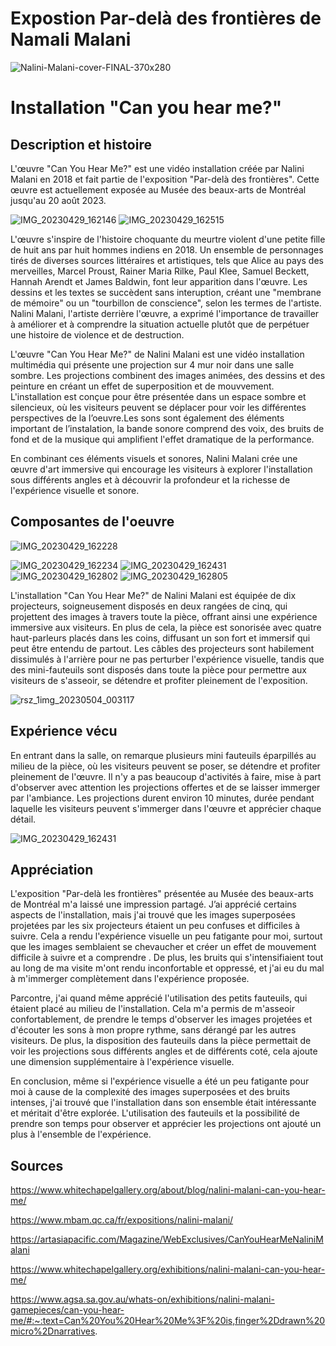 <h1>Expostion Par-delà des frontières de Namali Malani</h1>

![Nalini-Malani-cover-FINAL-370x280](https://user-images.githubusercontent.com/123672475/236122819-1a5fd3f7-c3e0-4bce-b163-9a0addf19219.jpg)
<h1>Installation "Can you hear me?"</h1>
<h2>Description et histoire </h2>

L'œuvre "Can You Hear Me?" est une vidéo installation créée par  Nalini Malani en 2018 et fait partie de l'exposition "Par-delà des frontières". Cette œuvre est actuellement exposée au Musée des beaux-arts de Montréal  jusqu'au 20 août 2023.


![IMG_20230429_162146](https://user-images.githubusercontent.com/123672475/236123199-d32d07b5-1e51-448b-aca4-6091fea7cb7d.jpg)
![IMG_20230429_162515](https://user-images.githubusercontent.com/123672475/236123224-f40a47f5-3884-43db-a1f8-d87b357bf9d8.jpg)

L'œuvre s'inspire de l'histoire choquante du meurtre violent d'une petite fille de huit ans par huit hommes indiens en 2018. Un ensemble de personnages tirés de diverses sources littéraires et artistiques, tels que Alice au pays des merveilles, Marcel Proust, Rainer Maria Rilke, Paul Klee, Samuel Beckett, Hannah Arendt et James Baldwin, font leur apparition dans l'œuvre. Les dessins et les textes se succèdent sans interuption, créant une "membrane de mémoire" ou un "tourbillon de conscience", selon les termes de l'artiste. Nalini Malani, l'artiste derrière l'œuvre, a exprimé l'importance de travailler à améliorer et à comprendre la situation actuelle plutôt que de perpétuer une histoire de violence et de destruction.

L'œuvre "Can You Hear Me?" de Nalini Malani est une vidéo installation multimédia qui présente une projection sur 4 mur noir dans une salle sombre. Les projections combinent des images animées, des dessins et des peinture en créant un effet de superposition et de mouvvement. L'installation est conçue pour être présentée dans un espace sombre et silencieux, où les visiteurs peuvent se déplacer pour voir les différentes perspectives de la l’oeuvre.Les sons sont également des éléments important de l’instalation, la bande sonore comprend des voix, des bruits de fond et de la musique qui amplifient l'effet dramatique de la performance.

En combinant ces éléments visuels et sonores, Nalini Malani crée une œuvre d'art immersive qui encourage les visiteurs à explorer l'installation sous différents angles et à découvrir la profondeur et la richesse de l'expérience visuelle et sonore. 

<h2>Composantes de l'oeuvre</h2>

![IMG_20230429_162228](https://user-images.githubusercontent.com/123672475/236123902-879c1b28-d674-42c3-acbb-3cd4c1f87692.jpg)

![IMG_20230429_162234](https://user-images.githubusercontent.com/123672475/236123914-56e8eafa-f46b-41c5-b4b2-0d68db42feb0.jpg)
![IMG_20230429_162431](https://user-images.githubusercontent.com/123672475/236123930-3ccbcd14-9d30-4a5a-ba5c-7f061560080c.jpg)
![IMG_20230429_162802](https://user-images.githubusercontent.com/123672475/236123951-71ac9735-cea3-4c15-9b49-4e8e6dd186e9.jpg)
![IMG_20230429_162805](https://user-images.githubusercontent.com/123672475/236123964-e2e76ab7-4380-422c-9197-d82c4d06974b.jpg)

L'installation "Can You Hear Me?" de Nalini Malani est équipée de dix projecteurs, soigneusement disposés en deux rangées de cinq, qui projettent des images à travers toute la pièce, offrant ainsi une expérience immersive aux visiteurs. En plus de cela, la pièce est sonorisée avec quatre haut-parleurs placés dans les coins, diffusant un son fort et immersif qui peut être entendu de partout. Les câbles des projecteurs sont habilement dissimulés à l'arrière pour ne pas perturber l'expérience visuelle, tandis que des mini-fauteuils sont disposés dans toute la pièce pour permettre aux visiteurs de s'asseoir, se détendre et profiter pleinement de l'exposition.

![rsz_1img_20230504_003117](https://user-images.githubusercontent.com/123672475/236124525-0b3bcc21-59e6-4e35-90d7-a403b17579ce.jpg)

<h2>Expérience vécu</h2>

En entrant dans la salle, on remarque plusieurs mini fauteuils éparpillés au milieu de la pièce, où les visiteurs peuvent se poser, se détendre et profiter pleinement de l'œuvre. Il n'y a pas beaucoup d'activités à faire, mise à part d'observer avec attention les projections offertes et de se laisser immerger par l'ambiance. Les projections durent environ 10 minutes, durée pendant laquelle les visiteurs peuvent s'immerger dans l'œuvre et apprécier chaque détail.

![IMG_20230429_162431](https://user-images.githubusercontent.com/123672475/236125335-7d32d3be-1c53-4e8e-a822-91e6168399f0.jpg)


<h2>Appréciation </h2>
L'exposition "Par-delà les frontières" présentée au Musée des beaux-arts de Montréal m'a laissé une impression partagé. J’ai apprécié certains aspects de l'installation, mais j'ai trouvé que les images superposées projetées par les six projecteurs étaient un peu confuses et difficiles à suivre. Cela a rendu l'expérience visuelle un peu fatigante pour moi, surtout que les images semblaient se chevaucher et créer un effet de mouvement difficile à suivre et a comprendre . De plus, les bruits qui s'intensifiaient tout au long de ma visite m'ont rendu inconfortable et oppressé, et j'ai eu du mal à m'immerger complètement dans l'expérience proposée.

Parcontre, j'ai quand même apprécié l'utilisation des petits fauteuils, qui étaient placé au milieu de l'installation. Cela m'a permis de m'asseoir confortablement, de prendre le temps d'observer les images projetées et d'écouter les sons à mon propre rythme, sans dérangé par les autres visiteurs. De plus, la disposition des fauteuils dans la pièce permettait de voir les projections sous différents angles et de différents coté, cela ajoute une dimension supplémentaire à l'expérience visuelle.

En conclusion, même si l'expérience visuelle a été un peu fatigante pour moi à cause de la complexité des images superposées et des bruits intenses, j'ai trouvé que l'installation dans son ensemble était intéressante et méritait d'être explorée. L'utilisation  des fauteuils et la possibilité de prendre son temps pour observer et apprécier les projections ont ajouté un plus à l'ensemble de l'expérience.

<h2>Sources</h2>

https://www.whitechapelgallery.org/about/blog/nalini-malani-can-you-hear-me/

https://www.mbam.qc.ca/fr/expositions/nalini-malani/

https://artasiapacific.com/Magazine/WebExclusives/CanYouHearMeNaliniMalani

https://www.whitechapelgallery.org/exhibitions/nalini-malani-can-you-hear-me/

https://www.agsa.sa.gov.au/whats-on/exhibitions/nalini-malani-gamepieces/can-you-hear-me/#:~:text=Can%20You%20Hear%20Me%3F%20is,finger%2Ddrawn%20micro%2Dnarratives.
